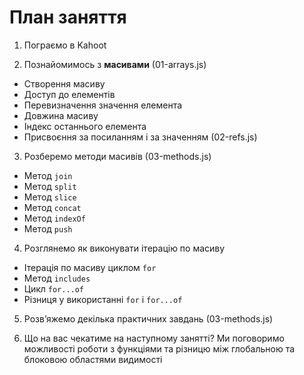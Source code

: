 # План заняття

1. Пограємо в Kahoot

2. Познайомимось з **масивами** (01-arrays.js)

- Створення масиву
- Доступ до елементів
- Перевизначення значення елемента
- Довжина масиву
- Індекс останнього елемента
- Присвоєння за посиланням і за значенням (02-refs.js)

3. Розберемо методи масивів (03-methods.js)

- Метод `join`
- Метод `split`
- Метод `slice`
- Метод `concat`
- Метод `indexOf`
- Метод `push`

4. Розглянемо як виконувати ітерацію по масиву

- Ітерація по масиву циклом `for`
- Метод `includes`
- Цикл `for...of`
- Різниця у використанні `for` і `for...of`

5. Розв’яжемо декілька практичних завдань (03-methods.js)

6. Що на вас чекатиме на наступному занятті?
   Ми поговоримо можливості роботи з функціями та різницю між глобальною та блоковою областями видимості
